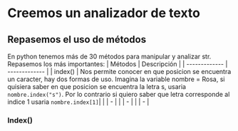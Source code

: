 # Creemos un analizador de texto

## Repasemos el uso de métodos
En python tenemos más de 30 métodos para manipular y analizar str. Repasemos los más importantes:
| Métodos | Descripción |
| ------------- | ------------- |
| index()  | Nos permite conocer en que posicion se encuentra un caracter, hay dos formas de uso. Imagina la variable nombre = Rosa, si quisiera saber en que posicion se encuentra la letra s, usaria `nombre.index("s")`. Por lo contrario si quiero saber que letra corresponde al indice 1 usaria `nombre.index[1]`|
|  | - |
|  | - |
|  | - |
### Index()
